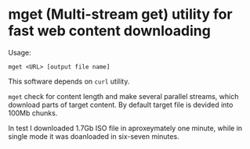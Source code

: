 # mget (Multi-stream get) utility for fast web content downloading

Usage:

`mget <URL> [output file name]`

This software depends on `curl` utility.

`mget` check for content length and make several parallel streams, which download parts of target content. By default target file is devided into 100Mb chunks.

In test I downloaded 1.7Gb ISO file in aproxeymately one minute, while in single mode it was doanloaded in six-seven minutes.
